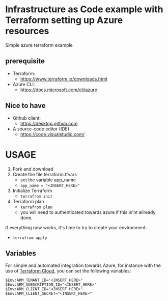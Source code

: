 # Infrastructure as Code example with Terraform setting up Azure resources
 Simple azure terraform example

## prerequisite
* Terraform:
  * https://www.terraform.io/downloads.html
* Azure CLI:
  * https://docs.microsoft.com/cli/azure

## Nice to have
* Github client:
  * https://desktop.github.com
* A source-code editor (IDE)
  * https://code.visualstudio.com/


# USAGE

1. Fork and download
1. Create the file terraform.tfvars
    * set the variable app_name
    * `app_name = "<INSERT_HERE>"`
1. Initialize Terraform
    * `terrafrom init`
1. Terraform plan
    * `terrafrom plan`
    * you will need to authenticated towards azure if this is'nt allready done.

If everything now works, it's time to try to create your environment:

* `terrafrom apply`



## Variables
For simple and automated integration towards Azure, for instance with the use of [Terraform Cloud](https://www.terraform.io/), you can set the following variables:

```
$Env:ARM_TENANT_ID="<INSERT_HERE>"
$Env:ARM_SUBSCRIPTION_ID="<INSERT_HERE>"
$Env:ARM_CLIENT_ID="<INSERT_HERE>"
$Env:ARM_CLIENT_SECRET="<INSERT_HERE>"
```
